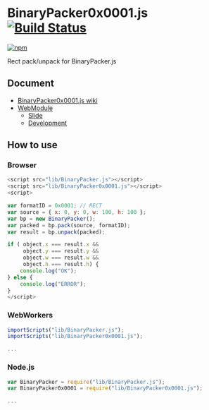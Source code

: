 # BinaryPacker0x0001.js [![Build Status](https://travis-ci.org/uupaa/BinaryPacker0x0001.js.png)](http://travis-ci.org/uupaa/BinaryPacker0x0001.js)

[![npm](https://nodei.co/npm/uupaa.binarypacker0x0001.js.png?downloads=true&stars=true)](https://nodei.co/npm/uupaa.binarypacker0x0001.js/)

Rect pack/unpack for BinaryPacker.js

## Document

- [BinaryPacker0x0001.js wiki](https://github.com/uupaa/BinaryPacker0x0001.js/wiki/BinaryPacker0x0001)
- [WebModule](https://github.com/uupaa/WebModule)
    - [Slide](http://uupaa.github.io/Slide/slide/WebModule/index.html)
    - [Development](https://github.com/uupaa/WebModule/wiki/Development)

## How to use

### Browser

```js
<script src="lib/BinaryPacker.js"></script>
<script src="lib/BinaryPacker0x0001.js"></script>
<script>

var formatID = 0x0001; // RECT
var source = { x: 0, y: 0, w: 100, h: 100 };
var bp = new BinaryPacker();
var packed = bp.pack(source, formatID);
var result = bp.unpack(packed);

if ( object.x === result.x &&
     object.y === result.y &&
     object.w === result.w &&
     object.h === result.h) {
    console.log("OK");
} else {
    console.log("ERROR");
}
</script>
```

### WebWorkers

```js
importScripts("lib/BinaryPacker.js");
importScripts("lib/BinaryPacker0x0001.js");

...
```

### Node.js

```js
var BinaryPacker = require("lib/BinaryPacker.js");
var BinaryPacker0x0001 = require("lib/BinaryPacker0x0001.js");

...
```

